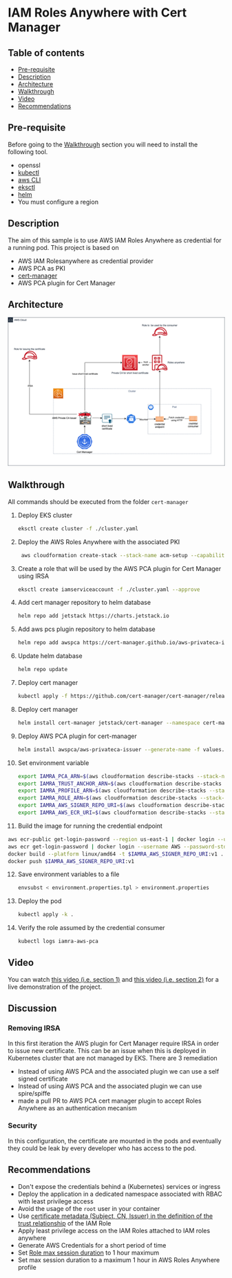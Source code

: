 # IAM Roles Anywhere with Cert Manager

## Table of contents
* [Pre-requisite](#pre-requisite)
* [Description](#description)
* [Architecture](#architecture)
* [Walkthrough](#walkthrough)
* [Video](#video)
* [Recommendations](#recommendations)

## Pre-requisite
Before going to the [Walkthrough](#walkthrough) section you  will need to install the following tool.
* openssl
* [kubectl](https://kubernetes.io/docs/reference/kubectl/)
* [aws CLI](https://aws.amazon.com/cli/)
* [eksctl](https://eksctl.io/)
* [helm](https://helm.sh/)
* You must configure a region

## Description
The  aim of this sample is to use AWS IAM Roles Anywhere  as credential for a running pod. This project is based on 
* AWS IAM Rolesanywhere as credential provider
* AWS PCA as PKI
* [cert-manager](https://cert-manager.io/)
* AWS PCA plugin for Cert Manager


## Architecture
![](./cert-manager-aws-pca.png)
## Walkthrough
All commands  should be executed from the folder `cert-manager`

1. Deploy EKS cluster
    ```bash
    eksctl create cluster -f ./cluster.yaml 
    ```

2. Deploy the AWS Roles Anywhere with the associated PKI
    ```bash
     aws cloudformation create-stack --stack-name acm-setup --capabilities  CAPABILITY_IAM --template-body file://rolesanywhere-setup.yaml
    ```

3. Create a role that will be used by the AWS PCA plugin for Cert Manager using IRSA
    ```bash
    eksctl create iamserviceaccount -f ./cluster.yaml --approve
    ```

4. Add cert manager repository  to helm database
    ```bash
    helm repo add jetstack https://charts.jetstack.io
    ```

5. Add aws pcs plugin repository  to helm database
    ```bash
    helm repo add awspca https://cert-manager.github.io/aws-privateca-issuer
    ```

6. Update helm database
    ```bash
    helm repo update
    ```

7. Deploy cert manager
    ```bash
    kubectl apply -f https://github.com/cert-manager/cert-manager/releases/download/v1.12.0/cert-manager.crds.yaml
    ```

8. Deploy cert manager
    ```bash
    helm install cert-manager jetstack/cert-manager --namespace cert-manager --create-namespace --version v1.12.0
    ```

9. Deploy AWS PCA plugin for cert-manager
    ```bash
    helm install awspca/aws-privateca-issuer --generate-name -f values.yaml
    ```

10. Set  environment variable
    ```bash
    export IAMRA_PCA_ARN=$(aws cloudformation describe-stacks --stack-name acm-setup --query 'Stacks[0].Outputs[?OutputKey==`ShortTermCAArn`] | [0].OutputValue' --output text)
    export IAMRA_TRUST_ANCHOR_ARN=$(aws cloudformation describe-stacks --stack-name acm-setup --query 'Stacks[0].Outputs[?OutputKey==`TrustAnchorArn`] | [0].OutputValue' --output text)
    export IAMRA_PROFILE_ARN=$(aws cloudformation describe-stacks --stack-name acm-setup --query 'Stacks[0].Outputs[?OutputKey==`ProfileCAArn`] | [0].OutputValue' --output text)
    export IAMRA_ROLE_ARN=$(aws cloudformation describe-stacks --stack-name acm-setup --query 'Stacks[0].Outputs[?OutputKey==`RoleArn`] | [0].OutputValue' --output text)
    export IAMRA_AWS_SIGNER_REPO_URI=$(aws cloudformation describe-stacks --stack-name acm-setup --query 'Stacks[0].Outputs[?OutputKey==`AWSSignerHelperRepositoryUri`] | [0].OutputValue' --output text)
    export IAMRA_AWS_ECR_URI=$(aws cloudformation describe-stacks --stack-name acm-setup --query 'Stacks[0].Outputs[?OutputKey==`AWSEcrEndpointUri`] | [0].OutputValue' --output text)
    ```
    
11. Build the image for running the credential endpoint
   ```bash
   aws ecr-public get-login-password --region us-east-1 | docker login --username AWS --password-stdin public.ecr.aws
   aws ecr get-login-password | docker login --username AWS --password-stdin $IAMRA_AWS_ECR_URI
   docker build --platform linux/amd64 -t $IAMRA_AWS_SIGNER_REPO_URI:v1 .
   docker push $IAMRA_AWS_SIGNER_REPO_URI:v1 
   ```

12. Save environment variables to a file
    ```bash
    envsubst < environment.properties.tpl > environment.properties
    ```

13. Deploy the pod
    ```bash
    kubectl apply -k .
    ```
    
14. Verify the role assumed by the credential consumer
    ```bash
    kubectl logs iamra-aws-pca 
    ```

## Video
You can watch [this video (i.e. section 1)](../cert-manager-self-managed-ca/iamra-section1.mp4) and [this video (i.e. section 2)](./iamra-section2.mp4) for a live demonstration of the project.
    
## Discussion
### Removing IRSA
In this first iteration the AWS plugin for Cert Manager require IRSA in order to issue new certificate. This can be an issue when this is deployed in Kubernetes cluster that are not managed by EKS.  There are 3 remediation
* Instead of using AWS PCA and the associated plugin we can use a self signed certificate
* Instead of using AWS PCA and the associated plugin we can use spire/spiffe
* made a pull PR to AWS PCA  cert manager plugin to accept Roles Anywhere as an authentication mecanism
### Security
In this configuration, the certificate are mounted in the pods and eventually they could be leak by every developer who has access to the pod.

## Recommendations
* Don't expose the  credentials behind a (Kubernetes) services or ingress
* Deploy the application in a dedicated namespace associated with RBAC with least privilege access
* Avoid the usage of the `root` user in your container
* Use [certificate metadata  (Subject, CN, Issuer)  in the definition of the  trust relationship](https://docs.aws.amazon.com/rolesanywhere/latest/userguide/trust-model.html) of the IAM Role
* Apply least privilege access on the IAM Roles attached to IAM roles anywhere
* Generate AWS Credentials for a short period of time
* Set [Role max session duration](https://docs.aws.amazon.com/AWSCloudFormation/latest/UserGuide/aws-resource-iam-role.html#cfn-iam-role-maxsessionduration) to 1 hour maximum
* Set max session duration to a maximum 1 hour in AWS Roles Anywhere profile

